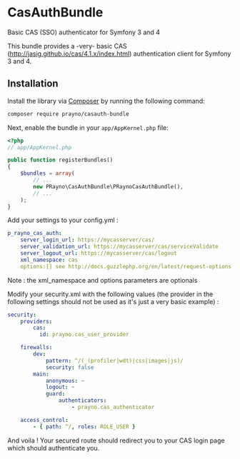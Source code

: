 # CasAuthBundle
Basic CAS (SSO) authenticator for Symfony 3 and 4

This bundle provides a -very- basic CAS (http://jasig.github.io/cas/4.1.x/index.html) authentication client for Symfony 3 and 4.

## Installation

Install the library via [Composer](https://getcomposer.org/) by
running the following command:

```bash
composer require prayno/casauth-bundle
```

Next, enable the bundle in your `app/AppKernel.php` file:

```php
<?php
// app/AppKernel.php

public function registerBundles()
{
    $bundles = array(
        // ...
        new PRayno\CasAuthBundle\PRaynoCasAuthBundle(),
        // ...
    );
}
```

Add your settings to your config.yml :
```yaml
p_rayno_cas_auth:
    server_login_url: https://mycasserver/cas/
    server_validation_url: https://mycasserver/cas/serviceValidate
    server_logout_url: https://mycasserver/cas/logout
    xml_namespace: cas
    options:[] see http://docs.guzzlephp.org/en/latest/request-options.html
```
Note : the xml_namespace and options parameters are optionals

Modify your security.xml with the following values (the provider in the following settings should not be used as it's just a very basic example) :
```yaml
security:
    providers:
        cas:
          id: prayno.cas_user_provider

    firewalls:
        dev:
            pattern: ^/(_(profiler|wdt)|css|images|js)/
            security: false
        main:
            anonymous: ~
            logout: ~
            guard:
                authenticators:
                    - prayno.cas_authenticator

    access_control:
        - { path: ^/, roles: ROLE_USER }
  ```
  
  And voila ! Your secured route should redirect you to your CAS login page which should authenticate you.
